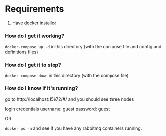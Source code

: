 # Requirements
1. Have docker installed

### How do I get it working?
`docker-compose up -d` in this directory (with the compose file and config and definitions files)

### How do I get it to stop?
`docker-compose down` in this directory (with the compose file)

### How do I know if it's running?
 go to http://localhost:15672/#/ and you should see three nodes

 login credentials
    username: guest
    password: guest

 OR

 `docker ps -a` and see if you have any rabbitmq containers running.